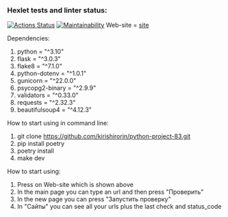 ### Hexlet tests and linter status:
[![Actions Status](https://github.com/kirishirorin/python-project-83/actions/workflows/hexlet-check.yml/badge.svg)](https://github.com/kirishirorin/python-project-83/actions)
[![Maintainability](https://api.codeclimate.com/v1/badges/86394af9b9beec58d6b6/maintainability)](https://codeclimate.com/github/kirishirorin/python-project-83/maintainability)
Web-site = [site](https://python-project-83-88bc.onrender.com)

Dependencies: 
 1. python = "^3.10"
 2. flask = "^3.0.3"
 3. flake8 = "^7.1.0"
 4. python-dotenv = "^1.0.1"
 5. gunicorn = "^22.0.0"
 6. psycopg2-binary = "^2.9.9"
 7. validators = "^0.33.0"
 8. requests = "^2.32.3"
 9. beautifulsoup4 = "^4.12.3"

How to start using in command line:
 1. git clone https://github.com/kirishirorin/python-project-83.git
 2. pip install poetry
 3. poetry install
 4. make dev

How to start using:
 1. Press on Web-site which is shown above
 2. In the main page you can type an url and then press "Проверить"
 3. In the new page you can press "Запустить проверку"
 4. In "Сайты" you can see all your urls plus the last check and status_code
